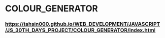 
# COLOUR_GENERATOR
### https://tahsin000.github.io/WEB_DEVELOPMENT/JAVASCRIPT/JS_30TH_DAYS_PROJECT/COLOUR_GENERATOR/index.html
